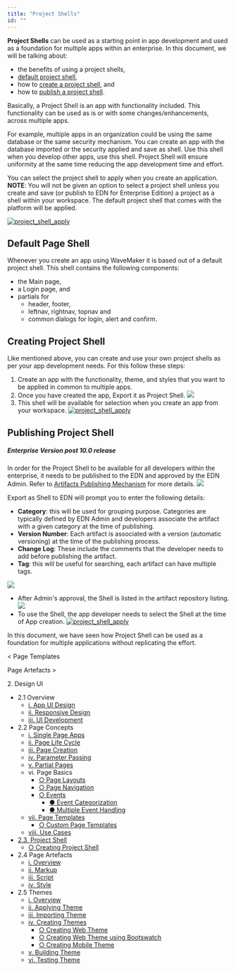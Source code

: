 ```yaml
---
title: "Project Shells"
id: ""
---
```


**Project Shells** can be used as a starting point in app development and used as a foundation for multiple apps within an enterprise. In this document, we will be talking about:

- the benefits of using a project shells,
- [default project shell](#default-shell),
- how to [create a project shell](#creating-shell), and
- how to [publish a project shell](#publishing-shell).

Basically, a Project Shell is an app with functionality included. This functionality can be used as is or with some changes/enhancements, across multiple apps.

For example, multiple apps in an organization could be using the same database or the same security mechanism. You can create an app with the database imported or the security applied and save as shell. Use this shell when you develop other apps, use this shell. Project Shell will ensure uniformity at the same time reducing the app development time and effort.

You can select the project shell to apply when you create an application. **NOTE**: You will not be given an option to select a project shell unless you create and save (or publish to EDN for Enterprise Edition) a project as a shell within your workspace. The default project shell that comes with the platform will be applied.

[![project_shell_apply](./assets/project_shell_apply.png)](./assets/project_shell_apply.png)

## Default Page Shell

Whenever you create an app using WaveMaker it is based out of a default project shell. This shell contains the following components:

- the Main page,
- a Login page, and
- partials for
    - header, footer,
    - leftnav, rightnav, topnav and
    - common dialogs for login, alert and confirm.

## Creating Project Shell

Like mentioned above, you can create and use your own project shells as per your app development needs. For this follow these steps:

1. Create an app with the functionality, theme, and styles that you want to be applied in common to multiple apps.
2. Once you have created the app, Export it as Project Shell. [![](./assets/Publish_shell_ws.png)](./assets/Publish_shell_ws.png)
3. This shell will be available for selection when you create an app from your workspace. [![project_shell_apply](./assets/project_shell_apply2.png)](./assets/project_shell_apply2.png)

## Publishing Project Shell

##### Enterprise Version post 10.0 release

In order for the Project Shell to be available for all developers within the enterprise, it needs to be published to the EDN and approved by the EDN Admin. Refer to [Artifacts Publishing Mechanism](/learn/app-development/wavemaker-overview/artifacts-repository/#publishing) for more details. [![](./assets/Publish_shell.png)](./assets/Publish_shell.png)

Export as Shell to EDN will prompt you to enter the following details:

- **Category**: this will be used for grouping purpose. Categories are typically defined by EDN Admin and developers associate the artifact with a given category at the time of publishing.
- **Version Number**: Each artifact is associated with a version (automatic versioning) at the time of the publishing process.
- **Change Log**: These include the comments that the developer needs to add before publishing the artifact.
- **Tag**: this will be useful for searching, each artifact can have multiple tags.

[![](./assets/shell_publish_edn.png)](./assets/shell_publish_edn.png)

- After Admin's approval, the Shell is listed in the artifact repository listing. [![](./assets/Artifacts_shell_list.png)](./assets/Artifacts_shell_list.png)
- To use the Shell, the app developer needs to select the Shell at the time of App creation. [![project_shell_apply](./assets/project_shell_apply2.png)](./assets/project_shell_apply2.png)

In this document, we have seen how Project Shell can be used as a foundation for multiple applications without replicating the effort.

< Page Templates

Page Artefacts >

2\. Design UI

- 2.1 Overview
    - [i. App UI Design](/learn/app-development/ui-design/design-overview/#app-ui-design)
    - [ii. Responsive Design](/learn/app-development/ui-design/design-overview/#responsive-design)
    - [iii. UI Development](/learn/app-development/ui-design/design-overview/#ui-development)
- 2.2 Page Concepts
    - [i. Single Page Apps](/learn/app-development/ui-design/page-concepts/)
    - [ii. Page Life Cycle](/learn/app-development/ui-design/page-concepts/#page-lifecycle)
    - [iii. Page Creation](/learn/app-development/ui-design/page-creation/)
    - [iv. Parameter Passing](/learn/app-development/ui-design/page-creation/#page-parameters)
    - [v. Partial Pages](/learn/app-development/ui-design/page-concepts/partial-pages/)
    - vi. Page Basics
        - [○ Page Layouts](/learn/app-development/ui-design/page-concepts/page-layouts/#page-layouts)
        - [○ Page Navigation](/learn/app-development/ui-design/page-concepts/page-layouts/#page-navigation)
        - [○ Events](/learn/app-development/ui-design/page-concepts/page-layouts/#events)
            - [● Event Categorization](/learn/app-development/ui-design/page-concepts/page-layouts/#event-categorization)
            - [● Multiple Event Handling](/learn/app-development/ui-design/page-concepts/page-layouts/#multiple-events)
    - [vii. Page Templates](/learn/app-development/ui-design/page-concepts/page-templates/#)
        - [○ Custom Page Templates](/learn/app-development/ui-design/page-concepts/page-templates/#creating-page-templates)
    - [viii. Use Cases](/learn/app-development/ui-design/use-cases-ui-design/)
- [2.3. Project Shell](#)
    - [○ Creating Project Shell](#creating-shell)
- 2.4 Page Artefacts
    - [i. Overview](/learn/app-development/ui-design/page-artefacts/)
    - [ii. Markup](/learn/app-development/ui-design/page-artefacts/#page-markup)
    - [iii. Script](/learn/app-development/ui-design/page-artefacts/#page-script)
    - [iv. Style](/learn/app-development/ui-design/page-artefacts/#page-style)
- 2.5 Themes
    - [i. Overview](/learn/app-development/ui-design/themes/)
    - [ii. Applying Theme](/learn/app-development/ui-design/themes/#apply-theme)
    - [iii. Importing Theme](/learn/app-development/ui-design/themes/#import-theme)
    - [iv. Creating Themes](/learn/app-development/ui-design/themes/#create-theme)
        - [○ Creating Web Theme](/learn/app-development/ui-design/themes/#create-theme-web)
        - [○ Creating Web Theme using Bootswatch](/learn/app-development/ui-design/themes/#create-theme-bootswatch)
        - [○ Creating Mobile Theme](/learn/app-development/ui-design/themes/#create-theme-mobile)
    - [v. Building Theme](/learn/app-development/ui-design/themes/#build-theme)
    - [vi. Testing Theme](/learn/app-development/ui-design/themes/#test-theme)
